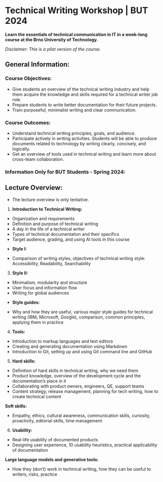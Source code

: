 # Technical Writing Workshop | BUT 2024

**Learn the essentials of technical communication in IT in a week-long course at the Brno University of Technology.**

*Disclaimer: This is a pilot version of the course.*

## General Information:

### Course Objectives:
- Give students an overview of the technical writing industry and help them acquire the knowledge and skills required for a technical writer job role.
- Prepare students to write better documentation for their future projects.
- Train purposeful, minimalist writing and clear communication.

### Course Outcomes:
- Understand technical writing principles, goals, and audience.
- Participate actively in writing activities. Students will be able to produce documents related to technology by writing clearly, concisely, and logically.
- Get an overview of tools used in technical writing and learn more about cross-team collaboration.

### Information Only for BUT Students - Spring 2024:

## Lecture Overview:
* The lecture overview is only tentative.

1. **Introduction to Technical Writing:**
* Organization and requirements
* Definition and purpose of technical writing
* A day in the life of a technical writer
* Types of technical documentation and their specifics
* Target audience, grading, and using AI tools in this course
  
- **Style I:**
* Comparison of writing styles, objectives of technical writing style: Accessibility, Readability, Searchability

3. **Style II:** 
* Minimalism, modularity and structure
* User focus and information flow
* Writing for global audiences

- **Style guides:**
* Why and how they are useful, various major style guides for technical writing (IBM, Microsoft, Google), comparison, common principles, applying them in practice

4. **Tools:** 
* Introduction to markup languages and text editors
* Creating and generating documentation using Markdown
* Introduction to Git, setting up and using Git command line and GitHub

5. **Hard skills:** 
* Definition of hard skills in technical writing, why we need them
* Product knowledge, overview of the development cycle and the documentation’s place in it
* Collaborating with product owners, engineers, QE, support teams
* Content strategy, release management, planning for tech writing, how to create technical content

**Soft skills:**
* Empathy, ethics, cultural awareness, communication skills, curiosity, proactivity, editorial skills, time management

6. **Usability:** 
* Real-life usability of documented products
* Designing user experience, 10 usability heuristics, practical applicability of documentation

**Large language models and generative tools:**
* How they (don’t) work in technical writing, how they can be useful to writers, risks, practice

